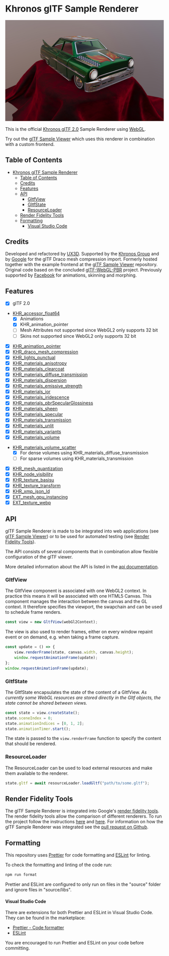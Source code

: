 # Khronos glTF Sample Renderer

[![](assets/images/ToyCar.jpg)](https://github.khronos.org/glTF-Sample-Viewer-Release/)

This is the official [Khronos glTF 2.0](https://www.khronos.org/gltf/) Sample Renderer using [WebGL](https://www.khronos.org/webgl/).

Try out the [glTF Sample Viewer](https://github.khronos.org/glTF-Sample-Viewer-Release/) which uses this renderer in combination with a custom frontend.

## Table of Contents

- [Khronos glTF Sample Renderer](#khronos-gltf-sample-renderer)
    - [Table of Contents](#table-of-contents)
    - [Credits](#credits)
    - [Features](#features)
    - [API](#api)
        - [GltfView](#gltfview)
        - [GltfState](#gltfstate)
        - [ResourceLoader](#resourceloader)
    - [Render Fidelity Tools](#render-fidelity-tools)
    - [Formatting](#formatting)
        - [Visual Studio Code](#visual-studio-code)

## Credits

Developed and refactored by [UX3D](https://www.ux3d.io/). Supported by the [Khronos Group](https://www.khronos.org/) and by [Google](https://www.google.com/) for the glTF Draco mesh compression import.
Formerly hosted together with the example frontend at the [glTF Sample Viewer](https://github.com/KhronosGroup/glTF-Sample-Viewer) repository. Original code based on the concluded [glTF-WebGL-PBR](https://github.com/KhronosGroup/glTF-Sample-Viewer/tree/glTF-WebGL-PBR) project. Previously supported by [Facebook](https://www.facebook.com/) for animations, skinning and morphing.

## Features

- [x] glTF 2.0
- [KHR_accessor_float64](https://github.com/KhronosGroup/glTF/pull/2397)
  - [x] Animations
  - [x] KHR_animation_pointer
  - [ ] Mesh Attributes not supported since WebGL2 only supports 32 bit
  - [ ] Skins not supported since WebGL2 only supports 32 bit
- [x] [KHR_animation_pointer](https://github.com/KhronosGroup/glTF/tree/main/extensions/2.0/Khronos/KHR_animation_pointer)
- [x] [KHR_draco_mesh_compression](https://github.com/KhronosGroup/glTF/tree/main/extensions/2.0/Khronos/KHR_draco_mesh_compression)
- [x] [KHR_lights_punctual](https://github.com/KhronosGroup/glTF/tree/main/extensions/2.0/Khronos/KHR_lights_punctual)
- [x] [KHR_materials_anisotropy](https://github.com/KhronosGroup/glTF/tree/main/extensions/2.0/Khronos/KHR_materials_anisotropy)
- [x] [KHR_materials_clearcoat](https://github.com/KhronosGroup/glTF/tree/main/extensions/2.0/Khronos/KHR_materials_clearcoat)
- [x] [KHR_materials_diffuse_transmission](https://github.com/KhronosGroup/glTF/blob/main/extensions/2.0/Khronos/KHR_materials_diffuse_transmission/README.md)
- [x] [KHR_materials_dispersion](https://github.com/KhronosGroup/glTF/tree/main/extensions/2.0/Khronos/KHR_materials_dispersion)
- [x] [KHR_materials_emissive_strength](https://github.com/KhronosGroup/glTF/tree/main/extensions/2.0/Khronos/KHR_materials_emissive_strength)
- [x] [KHR_materials_ior](https://github.com/KhronosGroup/glTF/tree/main/extensions/2.0/Khronos/KHR_materials_ior)
- [x] [KHR_materials_iridescence](https://github.com/KhronosGroup/glTF/tree/main/extensions/2.0/Khronos/KHR_materials_iridescence)
- [x] [KHR_materials_pbrSpecularGlossiness](https://github.com/KhronosGroup/glTF/tree/main/extensions/2.0/Khronos/KHR_materials_pbrSpecularGlossiness)
- [x] [KHR_materials_sheen](https://github.com/KhronosGroup/glTF/tree/main/extensions/2.0/Khronos/KHR_materials_sheen)
- [x] [KHR_materials_specular](https://github.com/KhronosGroup/glTF/tree/main/extensions/2.0/Khronos/KHR_materials_specular)
- [x] [KHR_materials_transmission](https://github.com/KhronosGroup/glTF/tree/main/extensions/2.0/Khronos/KHR_materials_transmission)
- [x] [KHR_materials_unlit](https://github.com/KhronosGroup/glTF/tree/main/extensions/2.0/Khronos/KHR_materials_unlit)
- [x] [KHR_materials_variants](https://github.com/KhronosGroup/glTF/tree/main/extensions/2.0/Khronos/KHR_materials_variants)
- [x] [KHR_materials_volume](https://github.com/KhronosGroup/glTF/tree/main/extensions/2.0/Khronos/KHR_materials_volume)
- [KHR_materials_volume_scatter](https://github.com/KhronosGroup/glTF/blob/e17468db6fd9ae3ce73504a9f317bd853af01a30/extensions/2.0/Khronos/KHR_materials_volume_scatter/README.md)
    - [x] For dense volumes using KHR_materials_diffuse_transmission
    - [ ] For sparse volumes using KHR_materials_transmission
- [x] [KHR_mesh_quantization](https://github.com/KhronosGroup/glTF/tree/main/extensions/2.0/Khronos/KHR_mesh_quantization)
- [x] [KHR_node_visibility](https://github.com/KhronosGroup/glTF/pull/2410)
- [x] [KHR_texture_basisu](https://github.com/KhronosGroup/glTF/tree/main/extensions/2.0/Khronos/KHR_texture_basisu)
- [x] [KHR_texture_transform](https://github.com/KhronosGroup/glTF/tree/main/extensions/2.0/Khronos/KHR_texture_transform)
- [x] [KHR_xmp_json_ld](https://github.com/KhronosGroup/glTF/tree/main/extensions/2.0/Khronos/KHR_xmp_json_ld)
- [x] [EXT_mesh_gpu_instancing](https://github.com/KhronosGroup/glTF/tree/main/extensions/2.0/Vendor/EXT_mesh_gpu_instancing)
- [x] [EXT_texture_webp](https://github.com/KhronosGroup/glTF/tree/main/extensions/2.0/Vendor/EXT_texture_webp)

## API

glTF Sample Renderer is made to be integrated into web applications (see [glTF Sample Viewer](https://github.com/KhronosGroup/glTF-Sample-Viewer)) or to be used for automated testing (see [Render Fidelity Tools](#render-fidelity-tools)).

The API consists of several components that in combination allow flexible configuration of the glTF viewer.

More detailed information about the API is listed in the [api documentation](API.md).

### GltfView

The GltfView component is associated with one WebGL2 context. In practice this means it will be associated with one HTML5 Canvas. This component manages the interaction between the canvas and the GL context. It therefore specifies the viewport, the swapchain and can be used to schedule frame renders.

```js
const view = new GltfView(webGl2Context);
```

The view is also used to render frames, either on every window repaint event or on demand, e.g. when taking a frame capture.

```js
const update = () => {
    view.renderFrame(state, canvas.width, canvas.height);
    window.requestAnimationFrame(update);
};
window.requestAnimationFrame(update);
```

### GltfState

The GltfState encapsulates the state of the content of a GltfView. *As currently some WebGL resources are stored directly in the Gltf objects, the state cannot be shared between views.*

```js
const state = view.createState();
state.sceneIndex = 0;
state.animationIndices = [0, 1, 2];
state.animationTimer.start();
```

The state is passed to the `view.renderFrame` function to specify the content that should be rendered.

### ResourceLoader

The ResourceLoader can be used to load external resources and make them available to the renderer.

```js
state.gltf = await resourceLoader.loadGltf("path/to/some.gltf");
```

## Render Fidelity Tools

The glTF Sample Renderer is integrated into Google's [render fidelity tools](https://github.com/google/model-viewer/tree/master/packages/render-fidelity-tools). The render fidelity tools allow the comparison of different renderers. To run the project follow the instructions [here](https://github.com/google/model-viewer/blob/master/README.md) and [here](https://github.com/google/model-viewer/blob/master/packages/render-fidelity-tools/README.md). For information on how the glTF Sample Renderer was integrated see the [pull request on Github](https://github.com/google/model-viewer/pull/1962).

## Formatting

This repository uses [Prettier](https://prettier.io/) for code formatting and [ESLint](https://eslint.org/) for linting.

To check the formatting and linting of the code run:

```bash
npm run format
```

Prettier and ESLint are configured to only run on files in the "source" folder and ignore files in "source/libs".

#### Visual Studio Code

There are extensions for both Prettier and ESLint in Visual Studio Code. They can be found in the marketplace:

- [Prettier - Code formatter](https://marketplace.visualstudio.com/items?itemName=esbenp.prettier-vscode)
- [ESLint](https://marketplace.visualstudio.com/items?itemName=dbaeumer.vscode-eslint)

You are encouraged to run Prettier and ESLint on your code before committing.
